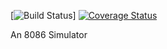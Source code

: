 [![Build Status](https://github.com/mnbjhu/rusty_8086/actions/workflows/rust.yml/badge.svg)]
[![Coverage Status](https://coveralls.io/repos/github/mnbjhu/rusty_8086/badge.svg?branch=master)](https://coveralls.io/github/mnbjhu/rusty_8086?branch=master)

An 8086 Simulator
